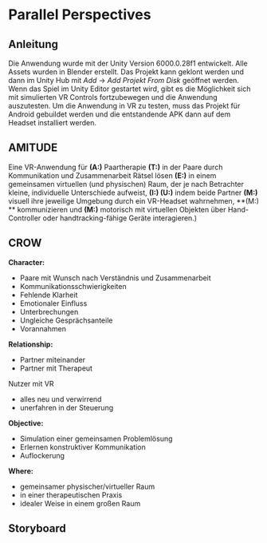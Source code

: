 # Parallel Perspectives

## Anleitung
Die Anwendung wurde mit der Unity Version 6000.0.28f1 entwickelt. Alle Assets wurden in Blender erstellt. Das Projekt kann geklont werden und dann im Unity Hub mit _Add_ -> _Add Projekt From Disk_ geöffnet werden. Wenn das Spiel im Unity Editor gestartet wird, gibt es die Möglichkeit sich mit simulierten VR Controls fortzubewegen und die Anwendung auszutesten. Um die Anwendung in VR zu testen, muss das Projekt für Android gebuildet werden und die entstandende APK dann auf dem Headset installiert werden. 

## AMITUDE
Eine VR-Anwendung für **(A:)** Paartherapie **(T:)** in der Paare durch Kommunikation und Zusammenarbeit Rätsel lösen **(E:)** in einem gemeinsamen virtuellen (und physischen) Raum, der je nach Betrachter kleine, individuelle Unterschiede aufweist, **(I:) (U:)** indem beide Partner **(M:)** visuell ihre jeweilige Umgebung durch ein VR-Headset wahrnehmen, **(M:) ** kommunizieren und **(M:)** motorisch mit virtuellen Objekten über Hand-Controller oder handtracking-fähige Geräte interagieren.)

## CROW
**Character:**
 - Paare mit Wunsch nach Verständnis und Zusammenarbeit
 - Kommunikationsschwierigkeiten
 - Fehlende Klarheit
 - Emotionaler Einfluss
 - Unterbrechungen
 - Ungleiche Gesprächsanteile
 - Vorannahmen

**Relationship:**
- Partner miteinander
- Partner mit Therapeut

Nutzer mit VR
- alles neu und verwirrend
- unerfahren in der Steuerung

**Objective:**
- Simulation einer gemeinsamen Problemlösung
- Erlernen konstruktiver Kommunikation
- Auflockerung

**Where:**
- gemeinsamer physischer/virtueller Raum 
- in einer therapeutischen Praxis
- idealer Weise in einem großen Raum

## Storyboard




 
